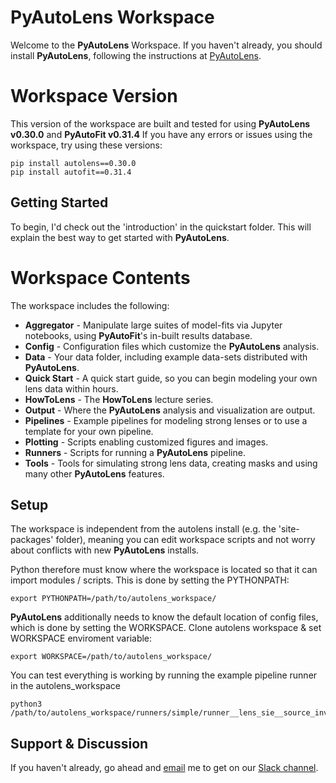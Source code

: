 # PyAutoLens Workspace

Welcome to the **PyAutoLens** Workspace. If you haven't already, you should install **PyAutoLens**, following the instructions at [PyAutoLens](https://github.com/Jammy2211/PyAutoLens).

# Workspace Version

This version of the workspace are built and tested for using **PyAutoLens v0.30.0** and **PyAutoFit v0.31.4** If you have any errors or issues using the workspace, try using these versions:

```
pip install autolens==0.30.0
pip install autofit==0.31.4
```

## Getting Started

To begin, I'd check out the 'introduction' in the quickstart folder. This will explain the best way to get started with
**PyAutoLens**.

# Workspace Contents

The workspace includes the following:

- **Aggregator** - Manipulate large suites of model-fits via Jupyter notebooks, using **PyAutoFit**'s in-built results database.
- **Config** - Configuration files which customize the **PyAutoLens** analysis.
- **Data** - Your data folder, including example data-sets distributed with **PyAutoLens**.
- **Quick Start** - A quick start guide, so you can begin modeling your own lens data within hours.
- **HowToLens** - The **HowToLens** lecture series.
- **Output** - Where the **PyAutoLens** analysis and visualization are output.
- **Pipelines** - Example pipelines for modeling strong lenses or to use a template for your own pipeline.
- **Plotting** - Scripts enabling customized figures and images.
- **Runners** - Scripts for running a **PyAutoLens** pipeline.
- **Tools** - Tools for simulating strong lens data, creating masks and using many other **PyAutoLens** features.

## Setup

The workspace is independent from the autolens install (e.g. the 'site-packages' folder), meaning you can edit workspace 
scripts and not worry about conflicts with new **PyAutoLens** installs.

Python therefore must know where the workspace is located so that it can import modules / scripts. This is done by 
setting the PYTHONPATH:
```
export PYTHONPATH=/path/to/autolens_workspace/
```

**PyAutoLens** additionally needs to know the default location of config files, which is done by setting the WORKSPACE.
Clone autolens workspace & set WORKSPACE enviroment variable:
```
export WORKSPACE=/path/to/autolens_workspace/
```

You can test everything is working by running the example pipeline runner in the autolens_workspace
```
python3 /path/to/autolens_workspace/runners/simple/runner__lens_sie__source_inversion.py
```

## Support & Discussion

If you haven't already, go ahead and [email](https://github.com/Jammy2211) me to get on our [Slack channel](https://pyautolens.slack.com/).